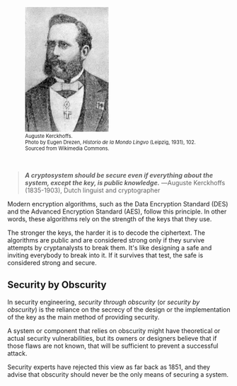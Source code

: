<figure class="snippetimg" style="margin: 10 auto;width:80%">
  <img src=".guides/img/Auguste_Kerckhoffs.jpg" alt="Auguste Kerckhoffs. Photo by Eugen Drezen, Historio de la Mondo Lingvo (Leipzig, 1931), 102. Sourced from Wikimedia Commons*">
  <figcaption style="font-size: 0.8em; text-align: left;">Auguste Kerckhoffs. 
  </br>
 Photo by Eugen Drezen, <i>Historio de la Mondo Lingvo</i> (Leipzig, 1931), 102. Sourced from Wikimedia Commons.</figcaption>
</figure>

<br>
 
> ***A cryptosystem should be secure even if everything about the system, except the key, is public knowledge.***
> ―Auguste Kerckhoffs (1835-1903), Dutch linguist and cryptographer
 
 

Modern encryption algorithms, such as the Data Encryption Standard (DES) and the Advanced Encryption Standard (AES), follow this principle. In other words, these algorithms rely on the strength of the keys that they use. 

The stronger the keys, the harder it is to decode the ciphertext. The algorithms are public and are considered strong only if they survive attempts by cryptanalysts to break them. It's like designing a safe and inviting everybody to break into it. If it survives that test, the safe is considered strong and secure.

## Security by Obscurity
In security engineering, *security through obscurity* (or *security by obscurity*) is the reliance on the secrecy of the design or the implementation of the key as the main method of providing security. 

A system or component that relies on obscurity might have theoretical or actual security vulnerabilities, but its owners or designers believe that if those flaws are not known, that will be sufficient to prevent a successful attack. 

Security experts have rejected this view as far back as 1851, and they advise that obscurity should never be the only means of securing a system.
